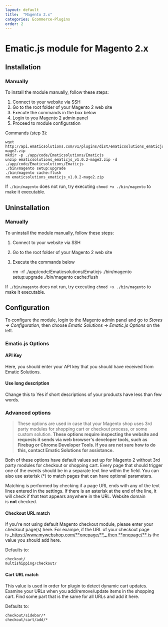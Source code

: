 ```yaml
---
layout: default
title:  "Magento 2.x"
categories: Ecommerce-Plugins
order: 2
---
```


# Ematic.js module for Magento 2.x

## Installation

### Manually

To install the module manually, follow these steps:

1.  Connect to your website via SSH
2.  Go to the root folder of your Magento 2 web site
3.  Execute the commands in the box below
4.  Login to you Magento 2 admin panel
5.  Proceed to module configuration

Commands (step 3):

    wget http://api.ematicsolutions.com/v1/plugins/dist/ematicsolutions_ematicjs_v1.0.2-mage2.zip
    mkdir -p ./app/code/Ematicsolutions/Ematicjs
    unzip ematicsolutions_ematicjs_v1.0.2-mage2.zip -d ./app/code/Ematicsolutions/Ematicjs
    ./bin/magento setup:upgrade
    ./bin/magento cache:flush
    rm ematicsolutions_ematicjs_v1.0.2-mage2.zip

If `./bin/magento` does not run, try executing `chmod +x ./bin/magento` to make it executable.

## Uninstallation

### Manually

To uninstall the module manually, follow these steps:

1.  Connect to your website via SSH
2.  Go to the root folder of your Magento 2 web site
3.  Execute the commands below

    rm -rf ./app/code/Ematicsolutions/Ematicjs
    ./bin/magento setup:upgrade
    ./bin/magento cache:flush

If `./bin/magento` does not run, try executing `chmod +x ./bin/magento` to make it executable.

## Configuration

To configure the module, login to the Magento admin panel and go to _Stores -> Configuration_, then choose _Ematic Solutions -> Ematic.js Options_ on the left.

### Ematic.js Options

#### **API Key**

Here, you should enter your API key that you should have received from Ematic Solutions.

#### **Use long description**

Change this to Yes if short descriptions of your products have less than few words.

### Advanced options

> These options are used in case that your Magento shop uses 3rd party modules for shopping cart or checkout process, or some custom solution. **These options require inspecting the website and requests it sends via web browser's developer tools, such as Firebug or Chrome Developer Tools. If you are not sure how to do this, contact Ematic Solutions for assistance.**

Both of these options have default values set up for Magento 2 without 3rd party modules for checkout or shopping cart. Every page that should trigger one of the events should be in a separate text line within the field. You can also use asterisk (*) to match pages that can have optional parameters.

Matching is performed by checking if a page URL ends with any of the text lines entered in the settings. If there is an asterisk at the end of the line, it will check if that text appears anywhere in the URL. Website domain is **not** checked.

#### **Checkout URL match**

If you're not using default Magento checkout module, please enter your checkout page(s) here. For exampe, if the URL of your checkout page is _https://www.mywebshop.com/**onepage/**,_ then **onepage/** is the value you should add here.

Defaults to:

    checkout/
    multishipping/checkout/

#### **Cart URL match**

This value is used in order for plugin to detect dynamic cart updates. Examine your URLs when you add/remove/update items in the shopping cart. Find some part that is the same for all URLs and add it here.

Defaults to:

    checkout/sidebar/*
    checkout/cart/add/*